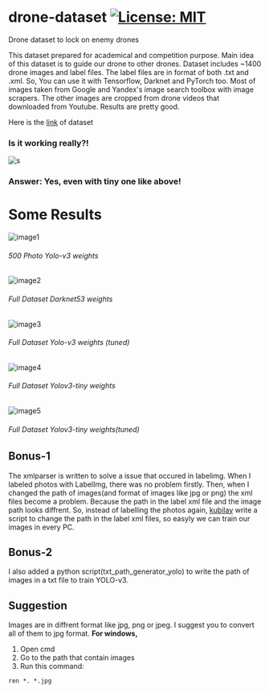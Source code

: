 # drone-dataset [![License: MIT](https://img.shields.io/badge/License-MIT-yellow.svg)](https://opensource.org/licenses/MIT)
Drone dataset to lock on enemy drones

This dataset prepared for academical and competition purpose. Main idea of this dataset is to guide our drone to other drones. Dataset includes ~1400 drone images and label files. The label files are in format of both .txt and .xml. So, You can use it with Tensorflow, Darknet and PyTorch too. Most of images taken from Google and Yandex's image search toolbox with image scrapers. The other images are cropped from drone videos that downloaded from Youtube. Results are pretty good.


Here is the [link](https://www.kaggle.com/dasmehdixtr/drone-dataset-uav) of dataset
### Is it working really?!
  ![s](https://github.com/dasmehdix/drone-dataset/blob/master/example_yolo.gif)
### Answer: Yes, even with tiny one like above!
# Some Results
![image1](https://github.com/dasmehdix/drone-dataset/blob/master/results_of_yolo/chart1d2.png)
###### 500 Photo Yolo-v3 weights
![image2](https://github.com/dasmehdix/drone-dataset/blob/master/results_of_yolo/chart2d4.png)
###### Full Dataset Darknet53 weights
![image3](https://github.com/dasmehdix/drone-dataset/blob/master/results_of_yolo/chart3d5.png)
###### Full Dataset Yolo-v3 weights (tuned)
![image4](https://github.com/dasmehdix/drone-dataset/blob/master/results_of_yolo/chart4d6.png)
###### Full Dataset Yolov3-tiny weights
![image5](https://github.com/dasmehdix/drone-dataset/blob/master/results_of_yolo/chart5d9.png)
###### Full Dataset Yolov3-tiny weights(tuned)
## Bonus-1
The xmlparser is written to solve a issue that occured in labelimg. When I labeled photos with LabelImg, there was no problem firstly. Then, when I changed the path of images(and format of images like jpg or png) the xml files become a problem. Because the path in the label xml file and the image path looks diffrent. So, instead of labelling the photos again, [kubilay](https://github.com/kubilaysalih) write a script to change the path in the label xml files, so easyly we can train our images in every PC.


## Bonus-2

I also added a python script(txt_path_generator_yolo) to write the path of images in a txt file to train YOLO-v3.

## Suggestion
Images are in diffrent format like jpg, png or jpeg. I suggest you to convert all of them to jpg format.
**For windows,**

1.  Open cmd
2.  Go to the path that contain images
3.  Run this command:
```
ren *. *.jpg
```
